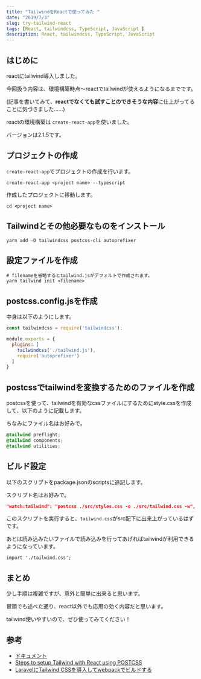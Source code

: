 ```yaml
---
title: "TailwindをReactで使ってみた "
date: "2019/7/3"
slug: try-tailwind-react
tags: [React, tailwindcss, TypeScript, JavaScript ]
description: React, tailwindcss, TypeScript, JavaScript
---
```

## はじめに
reactにtailwind導入しました。

今回扱う内容は、環境構築時点～reactでtailwindが使えるようになるまでです。

(記事を書いてみて、**reactでなくても試すことのできそうな内容**に仕上がってることに気づきました......)

reactの環境構築は `create-react-app`を使いました。

バージョンは2.1.5です。

## プロジェクトの作成
`create-react-app`でプロジェクトの作成を行います。

```
create-react-app <project name> --typescript
```

作成したプロジェクトに移動します。

```
cd <project name>
```

## Tailwindとその他必要なものをインストール
```
yarn add -D tailwindcss postcss-cli autoprefixer
```

## 設定ファイルを作成

```
# filenameを省略するとtailwind.jsがデフォルトで作成されます。
yarn tailwind init <filename>
```

## postcss.config.jsを作成

中身は以下のようにします。

```javascript:title=gatsby-config.js
const tailwindcss = require('tailwindcss');

module.exports = {
  plugins: [
    tailwindcss('./tailwind.js'),
    require('autoprefixer')
  ]
}
```
## postcssでtailwindを変換するためのファイルを作成

postcssを使って、tailwindを有効なcssファイルにするためにstyle.cssを作成して、以下のように記載します。

ちなみにファイル名はお好みで。

```css:title=style.css
@tailwind preflight;
@tailwind components;
@tailwind utilities;
```

## ビルド設定
以下のスクリプトをpackage.jsonのscriptsに追記します。

スクリプト名はお好みで。

```json:title=package.json
"watch:tailwind": "postcss ./src/styles.css -o ./src/tailwind.css -w",
```
このスクリプトを実行すると、`tailwind.css`がsrc配下に出来上がっているはずです。

あとは読み込みたいファイルで読み込みを行ってあげればtailwindが利用できるようになっています。

```
import './tailwind.css';
```


## まとめ
少し手順は複雑ですが、意外と簡単に出来ると思います。

冒頭でも述べた通り、react以外でも応用の効く内容だと思います。

tailwind使いやすいので、ぜひ使ってみてください！

## 参考

- [ドキュメント](https://tailwindcss.com/docs/what-is-tailwind/)
- [Steps to setup Tailwind with React using POSTCSS](https://medium.com/@ajitid/steps-to-setup-tailwind-with-react-using-postcss-66147b93f5f4)
- [LaravelにTailwind CSSを導入してwebpackでビルドする](https://qiita.com/Panda_Program/items/fb9266cffaa2b28a5a7f)
